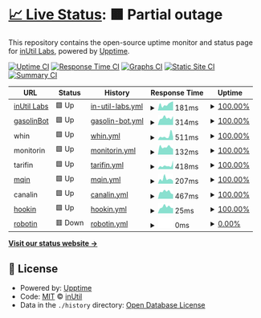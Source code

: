# [📈 Live Status](https://status.inutil.info): <!--live status--> **🟧 Partial outage**

This repository contains the open-source uptime monitor and status page for [inUtil Labs](https://inutil.info), powered by [Upptime](https://github.com/upptime/upptime).

[![Uptime CI](https://github.com/inUtil-info/status/workflows/Uptime%20CI/badge.svg)](https://github.com/inUtil-info/status/actions?query=workflow%3A%22Uptime+CI%22)
[![Response Time CI](https://github.com/inUtil-info/status/workflows/Response%20Time%20CI/badge.svg)](https://github.com/inUtil-info/status/actions?query=workflow%3A%22Response+Time+CI%22)
[![Graphs CI](https://github.com/inUtil-info/status/workflows/Graphs%20CI/badge.svg)](https://github.com/inUtil-info/status/actions?query=workflow%3A%22Graphs+CI%22)
[![Static Site CI](https://github.com/inUtil-info/status/workflows/Static%20Site%20CI/badge.svg)](https://github.com/inUtil-info/status/actions?query=workflow%3A%22Static+Site+CI%22)
[![Summary CI](https://github.com/inUtil-info/status/workflows/Summary%20CI/badge.svg)](https://github.com/inUtil-info/status/actions?query=workflow%3A%22Summary+CI%22)

<!--start: status pages-->
<!-- This summary is generated by Upptime (https://github.com/upptime/upptime) -->
<!-- Do not edit this manually, your changes will be overwritten -->
<!-- prettier-ignore -->
| URL | Status | History | Response Time | Uptime |
| --- | ------ | ------- | ------------- | ------ |
| <img alt="" src="https://favicons.githubusercontent.com/inutil.info" height="13"> [inUtil Labs](https://inutil.info) | 🟩 Up | [in-util-labs.yml](https://github.com/inUtil-info/status/commits/HEAD/history/in-util-labs.yml) | <details><summary><img alt="Response time graph" src="./graphs/in-util-labs/response-time-week.png" height="20"> 181ms</summary><br><a href="https://status.inutil.info/history/in-util-labs"><img alt="Response time 209" src="https://img.shields.io/endpoint?url=https%3A%2F%2Fraw.githubusercontent.com%2FinUtil-info%2Fstatus%2FHEAD%2Fapi%2Fin-util-labs%2Fresponse-time.json"></a><br><a href="https://status.inutil.info/history/in-util-labs"><img alt="24-hour response time 193" src="https://img.shields.io/endpoint?url=https%3A%2F%2Fraw.githubusercontent.com%2FinUtil-info%2Fstatus%2FHEAD%2Fapi%2Fin-util-labs%2Fresponse-time-day.json"></a><br><a href="https://status.inutil.info/history/in-util-labs"><img alt="7-day response time 181" src="https://img.shields.io/endpoint?url=https%3A%2F%2Fraw.githubusercontent.com%2FinUtil-info%2Fstatus%2FHEAD%2Fapi%2Fin-util-labs%2Fresponse-time-week.json"></a><br><a href="https://status.inutil.info/history/in-util-labs"><img alt="30-day response time 214" src="https://img.shields.io/endpoint?url=https%3A%2F%2Fraw.githubusercontent.com%2FinUtil-info%2Fstatus%2FHEAD%2Fapi%2Fin-util-labs%2Fresponse-time-month.json"></a><br><a href="https://status.inutil.info/history/in-util-labs"><img alt="1-year response time 209" src="https://img.shields.io/endpoint?url=https%3A%2F%2Fraw.githubusercontent.com%2FinUtil-info%2Fstatus%2FHEAD%2Fapi%2Fin-util-labs%2Fresponse-time-year.json"></a></details> | <details><summary><a href="https://status.inutil.info/history/in-util-labs">100.00%</a></summary><a href="https://status.inutil.info/history/in-util-labs"><img alt="All-time uptime 96.70%" src="https://img.shields.io/endpoint?url=https%3A%2F%2Fraw.githubusercontent.com%2FinUtil-info%2Fstatus%2FHEAD%2Fapi%2Fin-util-labs%2Fuptime.json"></a><br><a href="https://status.inutil.info/history/in-util-labs"><img alt="24-hour uptime 100.00%" src="https://img.shields.io/endpoint?url=https%3A%2F%2Fraw.githubusercontent.com%2FinUtil-info%2Fstatus%2FHEAD%2Fapi%2Fin-util-labs%2Fuptime-day.json"></a><br><a href="https://status.inutil.info/history/in-util-labs"><img alt="7-day uptime 100.00%" src="https://img.shields.io/endpoint?url=https%3A%2F%2Fraw.githubusercontent.com%2FinUtil-info%2Fstatus%2FHEAD%2Fapi%2Fin-util-labs%2Fuptime-week.json"></a><br><a href="https://status.inutil.info/history/in-util-labs"><img alt="30-day uptime 100.00%" src="https://img.shields.io/endpoint?url=https%3A%2F%2Fraw.githubusercontent.com%2FinUtil-info%2Fstatus%2FHEAD%2Fapi%2Fin-util-labs%2Fuptime-month.json"></a><br><a href="https://status.inutil.info/history/in-util-labs"><img alt="1-year uptime 96.70%" src="https://img.shields.io/endpoint?url=https%3A%2F%2Fraw.githubusercontent.com%2FinUtil-info%2Fstatus%2FHEAD%2Fapi%2Fin-util-labs%2Fuptime-year.json"></a></details>
| <img alt="" src="https://favicons.githubusercontent.com/null" height="13"> [gasolinBot](mqin.inutil.info) | 🟩 Up | [gasolin-bot.yml](https://github.com/inUtil-info/status/commits/HEAD/history/gasolin-bot.yml) | <details><summary><img alt="Response time graph" src="./graphs/gasolin-bot/response-time-week.png" height="20"> 314ms</summary><br><a href="https://status.inutil.info/history/gasolin-bot"><img alt="Response time 201" src="https://img.shields.io/endpoint?url=https%3A%2F%2Fraw.githubusercontent.com%2FinUtil-info%2Fstatus%2FHEAD%2Fapi%2Fgasolin-bot%2Fresponse-time.json"></a><br><a href="https://status.inutil.info/history/gasolin-bot"><img alt="24-hour response time 252" src="https://img.shields.io/endpoint?url=https%3A%2F%2Fraw.githubusercontent.com%2FinUtil-info%2Fstatus%2FHEAD%2Fapi%2Fgasolin-bot%2Fresponse-time-day.json"></a><br><a href="https://status.inutil.info/history/gasolin-bot"><img alt="7-day response time 314" src="https://img.shields.io/endpoint?url=https%3A%2F%2Fraw.githubusercontent.com%2FinUtil-info%2Fstatus%2FHEAD%2Fapi%2Fgasolin-bot%2Fresponse-time-week.json"></a><br><a href="https://status.inutil.info/history/gasolin-bot"><img alt="30-day response time 259" src="https://img.shields.io/endpoint?url=https%3A%2F%2Fraw.githubusercontent.com%2FinUtil-info%2Fstatus%2FHEAD%2Fapi%2Fgasolin-bot%2Fresponse-time-month.json"></a><br><a href="https://status.inutil.info/history/gasolin-bot"><img alt="1-year response time 201" src="https://img.shields.io/endpoint?url=https%3A%2F%2Fraw.githubusercontent.com%2FinUtil-info%2Fstatus%2FHEAD%2Fapi%2Fgasolin-bot%2Fresponse-time-year.json"></a></details> | <details><summary><a href="https://status.inutil.info/history/gasolin-bot">100.00%</a></summary><a href="https://status.inutil.info/history/gasolin-bot"><img alt="All-time uptime 99.35%" src="https://img.shields.io/endpoint?url=https%3A%2F%2Fraw.githubusercontent.com%2FinUtil-info%2Fstatus%2FHEAD%2Fapi%2Fgasolin-bot%2Fuptime.json"></a><br><a href="https://status.inutil.info/history/gasolin-bot"><img alt="24-hour uptime 100.00%" src="https://img.shields.io/endpoint?url=https%3A%2F%2Fraw.githubusercontent.com%2FinUtil-info%2Fstatus%2FHEAD%2Fapi%2Fgasolin-bot%2Fuptime-day.json"></a><br><a href="https://status.inutil.info/history/gasolin-bot"><img alt="7-day uptime 100.00%" src="https://img.shields.io/endpoint?url=https%3A%2F%2Fraw.githubusercontent.com%2FinUtil-info%2Fstatus%2FHEAD%2Fapi%2Fgasolin-bot%2Fuptime-week.json"></a><br><a href="https://status.inutil.info/history/gasolin-bot"><img alt="30-day uptime 99.47%" src="https://img.shields.io/endpoint?url=https%3A%2F%2Fraw.githubusercontent.com%2FinUtil-info%2Fstatus%2FHEAD%2Fapi%2Fgasolin-bot%2Fuptime-month.json"></a><br><a href="https://status.inutil.info/history/gasolin-bot"><img alt="1-year uptime 99.35%" src="https://img.shields.io/endpoint?url=https%3A%2F%2Fraw.githubusercontent.com%2FinUtil-info%2Fstatus%2FHEAD%2Fapi%2Fgasolin-bot%2Fuptime-year.json"></a></details>
| <img alt="" src="https://favicons.githubusercontent.com/null" height="13"> whin | 🟩 Up | [whin.yml](https://github.com/inUtil-info/status/commits/HEAD/history/whin.yml) | <details><summary><img alt="Response time graph" src="./graphs/whin/response-time-week.png" height="20"> 511ms</summary><br><a href="https://status.inutil.info/history/whin"><img alt="Response time 851" src="https://img.shields.io/endpoint?url=https%3A%2F%2Fraw.githubusercontent.com%2FinUtil-info%2Fstatus%2FHEAD%2Fapi%2Fwhin%2Fresponse-time.json"></a><br><a href="https://status.inutil.info/history/whin"><img alt="24-hour response time 417" src="https://img.shields.io/endpoint?url=https%3A%2F%2Fraw.githubusercontent.com%2FinUtil-info%2Fstatus%2FHEAD%2Fapi%2Fwhin%2Fresponse-time-day.json"></a><br><a href="https://status.inutil.info/history/whin"><img alt="7-day response time 511" src="https://img.shields.io/endpoint?url=https%3A%2F%2Fraw.githubusercontent.com%2FinUtil-info%2Fstatus%2FHEAD%2Fapi%2Fwhin%2Fresponse-time-week.json"></a><br><a href="https://status.inutil.info/history/whin"><img alt="30-day response time 341" src="https://img.shields.io/endpoint?url=https%3A%2F%2Fraw.githubusercontent.com%2FinUtil-info%2Fstatus%2FHEAD%2Fapi%2Fwhin%2Fresponse-time-month.json"></a><br><a href="https://status.inutil.info/history/whin"><img alt="1-year response time 851" src="https://img.shields.io/endpoint?url=https%3A%2F%2Fraw.githubusercontent.com%2FinUtil-info%2Fstatus%2FHEAD%2Fapi%2Fwhin%2Fresponse-time-year.json"></a></details> | <details><summary><a href="https://status.inutil.info/history/whin">100.00%</a></summary><a href="https://status.inutil.info/history/whin"><img alt="All-time uptime 98.65%" src="https://img.shields.io/endpoint?url=https%3A%2F%2Fraw.githubusercontent.com%2FinUtil-info%2Fstatus%2FHEAD%2Fapi%2Fwhin%2Fuptime.json"></a><br><a href="https://status.inutil.info/history/whin"><img alt="24-hour uptime 100.00%" src="https://img.shields.io/endpoint?url=https%3A%2F%2Fraw.githubusercontent.com%2FinUtil-info%2Fstatus%2FHEAD%2Fapi%2Fwhin%2Fuptime-day.json"></a><br><a href="https://status.inutil.info/history/whin"><img alt="7-day uptime 100.00%" src="https://img.shields.io/endpoint?url=https%3A%2F%2Fraw.githubusercontent.com%2FinUtil-info%2Fstatus%2FHEAD%2Fapi%2Fwhin%2Fuptime-week.json"></a><br><a href="https://status.inutil.info/history/whin"><img alt="30-day uptime 99.43%" src="https://img.shields.io/endpoint?url=https%3A%2F%2Fraw.githubusercontent.com%2FinUtil-info%2Fstatus%2FHEAD%2Fapi%2Fwhin%2Fuptime-month.json"></a><br><a href="https://status.inutil.info/history/whin"><img alt="1-year uptime 98.65%" src="https://img.shields.io/endpoint?url=https%3A%2F%2Fraw.githubusercontent.com%2FinUtil-info%2Fstatus%2FHEAD%2Fapi%2Fwhin%2Fuptime-year.json"></a></details>
| <img alt="" src="https://favicons.githubusercontent.com/null" height="13"> monitorin | 🟩 Up | [monitorin.yml](https://github.com/inUtil-info/status/commits/HEAD/history/monitorin.yml) | <details><summary><img alt="Response time graph" src="./graphs/monitorin/response-time-week.png" height="20"> 132ms</summary><br><a href="https://status.inutil.info/history/monitorin"><img alt="Response time 417" src="https://img.shields.io/endpoint?url=https%3A%2F%2Fraw.githubusercontent.com%2FinUtil-info%2Fstatus%2FHEAD%2Fapi%2Fmonitorin%2Fresponse-time.json"></a><br><a href="https://status.inutil.info/history/monitorin"><img alt="24-hour response time 168" src="https://img.shields.io/endpoint?url=https%3A%2F%2Fraw.githubusercontent.com%2FinUtil-info%2Fstatus%2FHEAD%2Fapi%2Fmonitorin%2Fresponse-time-day.json"></a><br><a href="https://status.inutil.info/history/monitorin"><img alt="7-day response time 132" src="https://img.shields.io/endpoint?url=https%3A%2F%2Fraw.githubusercontent.com%2FinUtil-info%2Fstatus%2FHEAD%2Fapi%2Fmonitorin%2Fresponse-time-week.json"></a><br><a href="https://status.inutil.info/history/monitorin"><img alt="30-day response time 126" src="https://img.shields.io/endpoint?url=https%3A%2F%2Fraw.githubusercontent.com%2FinUtil-info%2Fstatus%2FHEAD%2Fapi%2Fmonitorin%2Fresponse-time-month.json"></a><br><a href="https://status.inutil.info/history/monitorin"><img alt="1-year response time 417" src="https://img.shields.io/endpoint?url=https%3A%2F%2Fraw.githubusercontent.com%2FinUtil-info%2Fstatus%2FHEAD%2Fapi%2Fmonitorin%2Fresponse-time-year.json"></a></details> | <details><summary><a href="https://status.inutil.info/history/monitorin">100.00%</a></summary><a href="https://status.inutil.info/history/monitorin"><img alt="All-time uptime 98.68%" src="https://img.shields.io/endpoint?url=https%3A%2F%2Fraw.githubusercontent.com%2FinUtil-info%2Fstatus%2FHEAD%2Fapi%2Fmonitorin%2Fuptime.json"></a><br><a href="https://status.inutil.info/history/monitorin"><img alt="24-hour uptime 100.00%" src="https://img.shields.io/endpoint?url=https%3A%2F%2Fraw.githubusercontent.com%2FinUtil-info%2Fstatus%2FHEAD%2Fapi%2Fmonitorin%2Fuptime-day.json"></a><br><a href="https://status.inutil.info/history/monitorin"><img alt="7-day uptime 100.00%" src="https://img.shields.io/endpoint?url=https%3A%2F%2Fraw.githubusercontent.com%2FinUtil-info%2Fstatus%2FHEAD%2Fapi%2Fmonitorin%2Fuptime-week.json"></a><br><a href="https://status.inutil.info/history/monitorin"><img alt="30-day uptime 99.43%" src="https://img.shields.io/endpoint?url=https%3A%2F%2Fraw.githubusercontent.com%2FinUtil-info%2Fstatus%2FHEAD%2Fapi%2Fmonitorin%2Fuptime-month.json"></a><br><a href="https://status.inutil.info/history/monitorin"><img alt="1-year uptime 98.68%" src="https://img.shields.io/endpoint?url=https%3A%2F%2Fraw.githubusercontent.com%2FinUtil-info%2Fstatus%2FHEAD%2Fapi%2Fmonitorin%2Fuptime-year.json"></a></details>
| <img alt="" src="https://favicons.githubusercontent.com/null" height="13"> tarifin | 🟩 Up | [tarifin.yml](https://github.com/inUtil-info/status/commits/HEAD/history/tarifin.yml) | <details><summary><img alt="Response time graph" src="./graphs/tarifin/response-time-week.png" height="20"> 418ms</summary><br><a href="https://status.inutil.info/history/tarifin"><img alt="Response time 596" src="https://img.shields.io/endpoint?url=https%3A%2F%2Fraw.githubusercontent.com%2FinUtil-info%2Fstatus%2FHEAD%2Fapi%2Ftarifin%2Fresponse-time.json"></a><br><a href="https://status.inutil.info/history/tarifin"><img alt="24-hour response time 338" src="https://img.shields.io/endpoint?url=https%3A%2F%2Fraw.githubusercontent.com%2FinUtil-info%2Fstatus%2FHEAD%2Fapi%2Ftarifin%2Fresponse-time-day.json"></a><br><a href="https://status.inutil.info/history/tarifin"><img alt="7-day response time 418" src="https://img.shields.io/endpoint?url=https%3A%2F%2Fraw.githubusercontent.com%2FinUtil-info%2Fstatus%2FHEAD%2Fapi%2Ftarifin%2Fresponse-time-week.json"></a><br><a href="https://status.inutil.info/history/tarifin"><img alt="30-day response time 349" src="https://img.shields.io/endpoint?url=https%3A%2F%2Fraw.githubusercontent.com%2FinUtil-info%2Fstatus%2FHEAD%2Fapi%2Ftarifin%2Fresponse-time-month.json"></a><br><a href="https://status.inutil.info/history/tarifin"><img alt="1-year response time 596" src="https://img.shields.io/endpoint?url=https%3A%2F%2Fraw.githubusercontent.com%2FinUtil-info%2Fstatus%2FHEAD%2Fapi%2Ftarifin%2Fresponse-time-year.json"></a></details> | <details><summary><a href="https://status.inutil.info/history/tarifin">100.00%</a></summary><a href="https://status.inutil.info/history/tarifin"><img alt="All-time uptime 98.74%" src="https://img.shields.io/endpoint?url=https%3A%2F%2Fraw.githubusercontent.com%2FinUtil-info%2Fstatus%2FHEAD%2Fapi%2Ftarifin%2Fuptime.json"></a><br><a href="https://status.inutil.info/history/tarifin"><img alt="24-hour uptime 100.00%" src="https://img.shields.io/endpoint?url=https%3A%2F%2Fraw.githubusercontent.com%2FinUtil-info%2Fstatus%2FHEAD%2Fapi%2Ftarifin%2Fuptime-day.json"></a><br><a href="https://status.inutil.info/history/tarifin"><img alt="7-day uptime 100.00%" src="https://img.shields.io/endpoint?url=https%3A%2F%2Fraw.githubusercontent.com%2FinUtil-info%2Fstatus%2FHEAD%2Fapi%2Ftarifin%2Fuptime-week.json"></a><br><a href="https://status.inutil.info/history/tarifin"><img alt="30-day uptime 99.47%" src="https://img.shields.io/endpoint?url=https%3A%2F%2Fraw.githubusercontent.com%2FinUtil-info%2Fstatus%2FHEAD%2Fapi%2Ftarifin%2Fuptime-month.json"></a><br><a href="https://status.inutil.info/history/tarifin"><img alt="1-year uptime 98.74%" src="https://img.shields.io/endpoint?url=https%3A%2F%2Fraw.githubusercontent.com%2FinUtil-info%2Fstatus%2FHEAD%2Fapi%2Ftarifin%2Fuptime-year.json"></a></details>
| <img alt="" src="https://favicons.githubusercontent.com/null" height="13"> [mqin](mqin.inutil.info) | 🟩 Up | [mqin.yml](https://github.com/inUtil-info/status/commits/HEAD/history/mqin.yml) | <details><summary><img alt="Response time graph" src="./graphs/mqin/response-time-week.png" height="20"> 207ms</summary><br><a href="https://status.inutil.info/history/mqin"><img alt="Response time 138" src="https://img.shields.io/endpoint?url=https%3A%2F%2Fraw.githubusercontent.com%2FinUtil-info%2Fstatus%2FHEAD%2Fapi%2Fmqin%2Fresponse-time.json"></a><br><a href="https://status.inutil.info/history/mqin"><img alt="24-hour response time 230" src="https://img.shields.io/endpoint?url=https%3A%2F%2Fraw.githubusercontent.com%2FinUtil-info%2Fstatus%2FHEAD%2Fapi%2Fmqin%2Fresponse-time-day.json"></a><br><a href="https://status.inutil.info/history/mqin"><img alt="7-day response time 207" src="https://img.shields.io/endpoint?url=https%3A%2F%2Fraw.githubusercontent.com%2FinUtil-info%2Fstatus%2FHEAD%2Fapi%2Fmqin%2Fresponse-time-week.json"></a><br><a href="https://status.inutil.info/history/mqin"><img alt="30-day response time 168" src="https://img.shields.io/endpoint?url=https%3A%2F%2Fraw.githubusercontent.com%2FinUtil-info%2Fstatus%2FHEAD%2Fapi%2Fmqin%2Fresponse-time-month.json"></a><br><a href="https://status.inutil.info/history/mqin"><img alt="1-year response time 138" src="https://img.shields.io/endpoint?url=https%3A%2F%2Fraw.githubusercontent.com%2FinUtil-info%2Fstatus%2FHEAD%2Fapi%2Fmqin%2Fresponse-time-year.json"></a></details> | <details><summary><a href="https://status.inutil.info/history/mqin">100.00%</a></summary><a href="https://status.inutil.info/history/mqin"><img alt="All-time uptime 98.61%" src="https://img.shields.io/endpoint?url=https%3A%2F%2Fraw.githubusercontent.com%2FinUtil-info%2Fstatus%2FHEAD%2Fapi%2Fmqin%2Fuptime.json"></a><br><a href="https://status.inutil.info/history/mqin"><img alt="24-hour uptime 100.00%" src="https://img.shields.io/endpoint?url=https%3A%2F%2Fraw.githubusercontent.com%2FinUtil-info%2Fstatus%2FHEAD%2Fapi%2Fmqin%2Fuptime-day.json"></a><br><a href="https://status.inutil.info/history/mqin"><img alt="7-day uptime 100.00%" src="https://img.shields.io/endpoint?url=https%3A%2F%2Fraw.githubusercontent.com%2FinUtil-info%2Fstatus%2FHEAD%2Fapi%2Fmqin%2Fuptime-week.json"></a><br><a href="https://status.inutil.info/history/mqin"><img alt="30-day uptime 99.47%" src="https://img.shields.io/endpoint?url=https%3A%2F%2Fraw.githubusercontent.com%2FinUtil-info%2Fstatus%2FHEAD%2Fapi%2Fmqin%2Fuptime-month.json"></a><br><a href="https://status.inutil.info/history/mqin"><img alt="1-year uptime 98.61%" src="https://img.shields.io/endpoint?url=https%3A%2F%2Fraw.githubusercontent.com%2FinUtil-info%2Fstatus%2FHEAD%2Fapi%2Fmqin%2Fuptime-year.json"></a></details>
| <img alt="" src="https://favicons.githubusercontent.com/null" height="13"> canalin | 🟩 Up | [canalin.yml](https://github.com/inUtil-info/status/commits/HEAD/history/canalin.yml) | <details><summary><img alt="Response time graph" src="./graphs/canalin/response-time-week.png" height="20"> 467ms</summary><br><a href="https://status.inutil.info/history/canalin"><img alt="Response time 913" src="https://img.shields.io/endpoint?url=https%3A%2F%2Fraw.githubusercontent.com%2FinUtil-info%2Fstatus%2FHEAD%2Fapi%2Fcanalin%2Fresponse-time.json"></a><br><a href="https://status.inutil.info/history/canalin"><img alt="24-hour response time 453" src="https://img.shields.io/endpoint?url=https%3A%2F%2Fraw.githubusercontent.com%2FinUtil-info%2Fstatus%2FHEAD%2Fapi%2Fcanalin%2Fresponse-time-day.json"></a><br><a href="https://status.inutil.info/history/canalin"><img alt="7-day response time 467" src="https://img.shields.io/endpoint?url=https%3A%2F%2Fraw.githubusercontent.com%2FinUtil-info%2Fstatus%2FHEAD%2Fapi%2Fcanalin%2Fresponse-time-week.json"></a><br><a href="https://status.inutil.info/history/canalin"><img alt="30-day response time 507" src="https://img.shields.io/endpoint?url=https%3A%2F%2Fraw.githubusercontent.com%2FinUtil-info%2Fstatus%2FHEAD%2Fapi%2Fcanalin%2Fresponse-time-month.json"></a><br><a href="https://status.inutil.info/history/canalin"><img alt="1-year response time 913" src="https://img.shields.io/endpoint?url=https%3A%2F%2Fraw.githubusercontent.com%2FinUtil-info%2Fstatus%2FHEAD%2Fapi%2Fcanalin%2Fresponse-time-year.json"></a></details> | <details><summary><a href="https://status.inutil.info/history/canalin">100.00%</a></summary><a href="https://status.inutil.info/history/canalin"><img alt="All-time uptime 98.98%" src="https://img.shields.io/endpoint?url=https%3A%2F%2Fraw.githubusercontent.com%2FinUtil-info%2Fstatus%2FHEAD%2Fapi%2Fcanalin%2Fuptime.json"></a><br><a href="https://status.inutil.info/history/canalin"><img alt="24-hour uptime 100.00%" src="https://img.shields.io/endpoint?url=https%3A%2F%2Fraw.githubusercontent.com%2FinUtil-info%2Fstatus%2FHEAD%2Fapi%2Fcanalin%2Fuptime-day.json"></a><br><a href="https://status.inutil.info/history/canalin"><img alt="7-day uptime 100.00%" src="https://img.shields.io/endpoint?url=https%3A%2F%2Fraw.githubusercontent.com%2FinUtil-info%2Fstatus%2FHEAD%2Fapi%2Fcanalin%2Fuptime-week.json"></a><br><a href="https://status.inutil.info/history/canalin"><img alt="30-day uptime 99.47%" src="https://img.shields.io/endpoint?url=https%3A%2F%2Fraw.githubusercontent.com%2FinUtil-info%2Fstatus%2FHEAD%2Fapi%2Fcanalin%2Fuptime-month.json"></a><br><a href="https://status.inutil.info/history/canalin"><img alt="1-year uptime 98.98%" src="https://img.shields.io/endpoint?url=https%3A%2F%2Fraw.githubusercontent.com%2FinUtil-info%2Fstatus%2FHEAD%2Fapi%2Fcanalin%2Fuptime-year.json"></a></details>
| <img alt="" src="https://favicons.githubusercontent.com/inutil.info" height="13"> [hookin](https://inutil.info) | 🟩 Up | [hookin.yml](https://github.com/inUtil-info/status/commits/HEAD/history/hookin.yml) | <details><summary><img alt="Response time graph" src="./graphs/hookin/response-time-week.png" height="20"> 25ms</summary><br><a href="https://status.inutil.info/history/hookin"><img alt="Response time 27" src="https://img.shields.io/endpoint?url=https%3A%2F%2Fraw.githubusercontent.com%2FinUtil-info%2Fstatus%2FHEAD%2Fapi%2Fhookin%2Fresponse-time.json"></a><br><a href="https://status.inutil.info/history/hookin"><img alt="24-hour response time 21" src="https://img.shields.io/endpoint?url=https%3A%2F%2Fraw.githubusercontent.com%2FinUtil-info%2Fstatus%2FHEAD%2Fapi%2Fhookin%2Fresponse-time-day.json"></a><br><a href="https://status.inutil.info/history/hookin"><img alt="7-day response time 25" src="https://img.shields.io/endpoint?url=https%3A%2F%2Fraw.githubusercontent.com%2FinUtil-info%2Fstatus%2FHEAD%2Fapi%2Fhookin%2Fresponse-time-week.json"></a><br><a href="https://status.inutil.info/history/hookin"><img alt="30-day response time 32" src="https://img.shields.io/endpoint?url=https%3A%2F%2Fraw.githubusercontent.com%2FinUtil-info%2Fstatus%2FHEAD%2Fapi%2Fhookin%2Fresponse-time-month.json"></a><br><a href="https://status.inutil.info/history/hookin"><img alt="1-year response time 27" src="https://img.shields.io/endpoint?url=https%3A%2F%2Fraw.githubusercontent.com%2FinUtil-info%2Fstatus%2FHEAD%2Fapi%2Fhookin%2Fresponse-time-year.json"></a></details> | <details><summary><a href="https://status.inutil.info/history/hookin">100.00%</a></summary><a href="https://status.inutil.info/history/hookin"><img alt="All-time uptime 96.70%" src="https://img.shields.io/endpoint?url=https%3A%2F%2Fraw.githubusercontent.com%2FinUtil-info%2Fstatus%2FHEAD%2Fapi%2Fhookin%2Fuptime.json"></a><br><a href="https://status.inutil.info/history/hookin"><img alt="24-hour uptime 100.00%" src="https://img.shields.io/endpoint?url=https%3A%2F%2Fraw.githubusercontent.com%2FinUtil-info%2Fstatus%2FHEAD%2Fapi%2Fhookin%2Fuptime-day.json"></a><br><a href="https://status.inutil.info/history/hookin"><img alt="7-day uptime 100.00%" src="https://img.shields.io/endpoint?url=https%3A%2F%2Fraw.githubusercontent.com%2FinUtil-info%2Fstatus%2FHEAD%2Fapi%2Fhookin%2Fuptime-week.json"></a><br><a href="https://status.inutil.info/history/hookin"><img alt="30-day uptime 100.00%" src="https://img.shields.io/endpoint?url=https%3A%2F%2Fraw.githubusercontent.com%2FinUtil-info%2Fstatus%2FHEAD%2Fapi%2Fhookin%2Fuptime-month.json"></a><br><a href="https://status.inutil.info/history/hookin"><img alt="1-year uptime 96.70%" src="https://img.shields.io/endpoint?url=https%3A%2F%2Fraw.githubusercontent.com%2FinUtil-info%2Fstatus%2FHEAD%2Fapi%2Fhookin%2Fuptime-year.json"></a></details>
| <img alt="" src="https://favicons.githubusercontent.com/null" height="13"> [robotin](mqin.inutil.info) | 🟥 Down | [robotin.yml](https://github.com/inUtil-info/status/commits/HEAD/history/robotin.yml) | <details><summary><img alt="Response time graph" src="./graphs/robotin/response-time-week.png" height="20"> 0ms</summary><br><a href="https://status.inutil.info/history/robotin"><img alt="Response time 122" src="https://img.shields.io/endpoint?url=https%3A%2F%2Fraw.githubusercontent.com%2FinUtil-info%2Fstatus%2FHEAD%2Fapi%2Frobotin%2Fresponse-time.json"></a><br><a href="https://status.inutil.info/history/robotin"><img alt="24-hour response time 0" src="https://img.shields.io/endpoint?url=https%3A%2F%2Fraw.githubusercontent.com%2FinUtil-info%2Fstatus%2FHEAD%2Fapi%2Frobotin%2Fresponse-time-day.json"></a><br><a href="https://status.inutil.info/history/robotin"><img alt="7-day response time 0" src="https://img.shields.io/endpoint?url=https%3A%2F%2Fraw.githubusercontent.com%2FinUtil-info%2Fstatus%2FHEAD%2Fapi%2Frobotin%2Fresponse-time-week.json"></a><br><a href="https://status.inutil.info/history/robotin"><img alt="30-day response time 179" src="https://img.shields.io/endpoint?url=https%3A%2F%2Fraw.githubusercontent.com%2FinUtil-info%2Fstatus%2FHEAD%2Fapi%2Frobotin%2Fresponse-time-month.json"></a><br><a href="https://status.inutil.info/history/robotin"><img alt="1-year response time 122" src="https://img.shields.io/endpoint?url=https%3A%2F%2Fraw.githubusercontent.com%2FinUtil-info%2Fstatus%2FHEAD%2Fapi%2Frobotin%2Fresponse-time-year.json"></a></details> | <details><summary><a href="https://status.inutil.info/history/robotin">0.00%</a></summary><a href="https://status.inutil.info/history/robotin"><img alt="All-time uptime 81.80%" src="https://img.shields.io/endpoint?url=https%3A%2F%2Fraw.githubusercontent.com%2FinUtil-info%2Fstatus%2FHEAD%2Fapi%2Frobotin%2Fuptime.json"></a><br><a href="https://status.inutil.info/history/robotin"><img alt="24-hour uptime 0.00%" src="https://img.shields.io/endpoint?url=https%3A%2F%2Fraw.githubusercontent.com%2FinUtil-info%2Fstatus%2FHEAD%2Fapi%2Frobotin%2Fuptime-day.json"></a><br><a href="https://status.inutil.info/history/robotin"><img alt="7-day uptime 0.00%" src="https://img.shields.io/endpoint?url=https%3A%2F%2Fraw.githubusercontent.com%2FinUtil-info%2Fstatus%2FHEAD%2Fapi%2Frobotin%2Fuptime-week.json"></a><br><a href="https://status.inutil.info/history/robotin"><img alt="30-day uptime 0.00%" src="https://img.shields.io/endpoint?url=https%3A%2F%2Fraw.githubusercontent.com%2FinUtil-info%2Fstatus%2FHEAD%2Fapi%2Frobotin%2Fuptime-month.json"></a><br><a href="https://status.inutil.info/history/robotin"><img alt="1-year uptime 81.80%" src="https://img.shields.io/endpoint?url=https%3A%2F%2Fraw.githubusercontent.com%2FinUtil-info%2Fstatus%2FHEAD%2Fapi%2Frobotin%2Fuptime-year.json"></a></details>

<!--end: status pages-->

[**Visit our status website →**](https://status.inutil.info)

## 📄 License

- Powered by: [Upptime](https://github.com/upptime/upptime)
- Code: [MIT](./LICENSE) © [inUtil](https://inutil.info)
- Data in the `./history` directory: [Open Database License](https://opendatacommons.org/licenses/odbl/1-0/)
